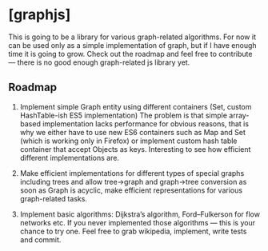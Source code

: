 [graphjs]
=======

This is going to be a library for various graph-related algorithms. 
For now it can be used only as a simple implementation of graph, but if I have enough time it is going to grow.
Check out the roadmap and feel free to contribute — there is no good enough graph-related js library yet.

Roadmap
---------------------

1. Implement simple Graph entity using different containers (Set, custom HashTable-ish ES5 implementation)
The problem is that simple array-based implementation lacks performance for obvious reasons, 
that is why we either have to use new ES6 containers such as Map and Set (which is working only in Firefox)
or implement custom hash table container that accept Objects as keys.
Interesting to see how efficient different implementations are.

2. Make efficient implementations for different types of special graphs including 
trees and allow tree->graph and graph->tree conversion as soon as Graph is acyclic, make efficient
representations for various graph-related tasks.

3. Implement basic algorithms: Dijkstra’s algorithm, Ford–Fulkerson for flow networks etc.
If you never implemented those algorithms — this is your chance to try one. 
Feel free to grab wikipedia, implement, write tests and commit.
